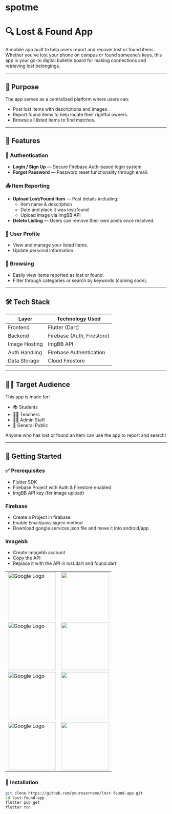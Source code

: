 # spotme

# 🔍 Lost & Found App

A mobile app built to help users report and recover lost or found items. Whether you've lost your phone on campus or found someone’s keys, this app is your go-to digital bulletin board for making connections and retrieving lost belongings.

---

## 🎯 Purpose

The app serves as a centralized platform where users can:
- Post lost items with descriptions and images.
- Report found items to help locate their rightful owners.
- Browse all listed items to find matches.

---

## 🚀 Features

### 🔐 Authentication
- **Login / Sign Up** — Secure Firebase Auth-based login system.
- **Forgot Password** — Password reset functionality through email.

### 📤 Item Reporting
- **Upload Lost/Found Item** — Post details including:
  - Item name & description
  - Date and place it was lost/found
  - Upload image via ImgBB API
- **Delete Listing** — Users can remove their own posts once resolved.

### 👤 User Profile
- View and manage your listed items.
- Update personal information.

### 🔎 Browsing
- Easily view items reported as lost or found.
- Filter through categories or search by keywords (coming soon).

---

## 🛠 Tech Stack

| Layer         | Technology Used            |
|---------------|-----------------------------|
| Frontend      | Flutter (Dart)              |
| Backend       | Firebase (Auth, Firestore)  |
| Image Hosting | ImgBB API                   |
| Auth Handling | Firebase Authentication     |
| Data Storage  | Cloud Firestore             |

---

## 🧑‍💻 Target Audience

This app is made for:
- 📚 Students
- 🧑‍🏫 Teachers
- 👩‍💼 Admin Staff
- 🚶 General Public

Anyone who has lost or found an item can use the app to report and search!

---

## 🧪 Getting Started

### ✅ Prerequisites

- Flutter SDK
- Firebase Project with Auth & Firestore enabled
- ImgBB API key (for image upload)

### Firebase
- Create a Project in firebase 
- Enable Email/pass signin method
- Download google.services.json file and move it into android/app

### Imagebb
- Create Imagebb account
- Copy the API
- Replace it with the API in lost.dart and found.dart

<table>
  <tr>
    <td><img src="https://github.com/user-attachments/assets/ca9ef82f-4c3d-4c83-99d4-f053f6ef0fce" alt="Google Logo" width="150px"></td>
    <td><img src="https://github.com/user-attachments/assets/ca9ef82f-4c3d-4c83-99d4-f053f6ef0fce" width="150px"></td>
  </tr>

  <tr>
    <td><img src="https://github.com/user-attachments/assets/184047f9-a8af-4be2-8f1c-b6ffa091b0c3" alt="Google Logo" width="150px"></td>
    <td><img src="https://github.com/user-attachments/assets/221db84f-97f0-47fe-872e-febb62bf444b" width="150px"></td>
  </tr>

   <tr>
    <td><img src="https://github.com/user-attachments/assets/f8db673c-bd3f-4be3-9b34-2b32b68b7d60" alt="Google Logo" width="150px"></td>
    <td><img src="https://github.com/user-attachments/assets/e935e4e7-66f1-476b-9a68-2991cca0c7c1" width="150px"></td>
  </tr>
    <tr>
    <td><img src="https://github.com/user-attachments/assets/bd8248cd-cc36-4c45-9090-4a6564fc6b76" alt="Google Logo" width="150px"></td>
    <td><img src="https://github.com/user-attachments/assets/87b297d5-7793-40d6-bc5d-7c498f573542" width="150px"></td>
  </tr>

  
</table>

### 🔧 Installation

```bash
git clone https://github.com/yourusername/lost-found-app.git
cd lost-found-app
flutter pub get
flutter run

